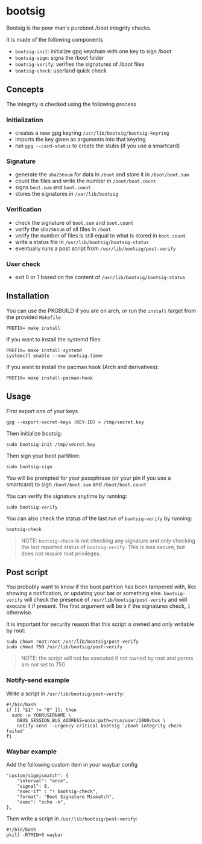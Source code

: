 # bootsig

Bootsig is the poor man's pureboot /boot integrity checks.

It is made of the following components

- `bootsig-init`: initialize gpg keychain with one key to sign /boot
- `bootsig-sign`: signs the /boot folder
- `bootsig-verify`: verifies the signatures of /boot files
- `bootsig-check`: userland quick check

## Concepts

The integrity is checked using the following process

### Initialization

- creates a new gpg keyring `/usr/lib/bootsig/bootsig-keyring`
- imports the key given as arguments into that keyring
- run `gpg --card-status` to create the stubs (if you use a smartcard)

### Signature

- generate the `sha256sum` for data in `/boot` and store it in `/boot/boot.sum`
- count the files and write the number in `/boot/boot.count`
- signs `boot.sum` and `boot.count`
- stores the signatures in `/var/lib/bootsig`

### Verification

- check the signature of `boot.sum` and `boot.count`
- verify the `sha256sum` of all files in `/boot`
- verify the number of files is still equal to what is stored in `boot.count`
- write a status file in `/usr/lib/bootsig/bootsig-status`
- eventually runs a post script from `/usr/lib/bootsig/post-verify`

### User check

- exit 0 or 1 based on the content of `/usr/lib/bootsig/bootsig-status`

## Installation

You can use the PKGBUILD if you are on arch, or run the `install` target from
the provided `Makefile`

    PREFIX= make install

If you want to install the systemd files:

    PREFIX= make install-systemd
    systemctl enable --now bootsig.timer

If you want to install the pacman hook (Arch and derivatives):

    PREFIX= make install-pacman-hook

## Usage

First export one of your keys

    gpg --export-secret-keys [KEY-ID] > /tmp/secret.key

Then initialize bootsig:

    sudo bootsig-init /tmp/secret.key

Then sign your boot partition:

    sudo bootsig-sign

You will be prompted for your passphrase (or your pin if you use a smartcard) to
sign `/boot/boot.sum` and `/boot/boot.count`

You can verify the signature anytime by running:

    sudo bootsig-verify

You can also check the status of the last run of `bootsig-verify` by running:

    bootsig-check

> NOTE: `bootsig-check` is not checking any signature and only checking the last
> reported status of `bootsig-verify`. This is less secure, but does not require
> root privileges.

## Post script

You probably want to know if the boot partition has been tampered with, like
showing a notification, or updating your bar or something else. `bootsig-verify`
will check the presence of `/usr/lib/bootsig/post-verify` and will execute it if
present. The first argument will be `0` if the signatures check, `1` otherwise.

It is important for security reason that this script is owned and only writable
by root:

    sudo chown root:root /usr/lib/bootsig/post-verify
    sudo chmod 750 /usr/lib/bootsig/post-verify

> NOTE: the script will not be executed if not owned by root and perms are not
> set to 750

### Notify-send example

Write a script in `/usr/lib/bootsig/post-verify`:

    #!/bin/bash
    if [[ "$1" != "0" ]]; then
	  sudo -u YOURUSERNAME \
	    DBUS_SESSION_BUS_ADDRESS=unix:path=/run/user/1000/bus \
		notify-send --urgency critical bootsig '/boot integrity check failed'
    fi

### Waybar example

Add the following custom item in your waybar config

    "custom/sigmismatch": {
		"interval": "once",
		"signal": 8,
		"exec-if" : "! bootsig-check",
		"format": "Boot Signature Mismatch",
		"exec": "echo -n",
	},

Then write a script in `/usr/lib/bootsig/post-verify`:

    #!/bin/bash
    pkill -RTMIN+8 waybar
